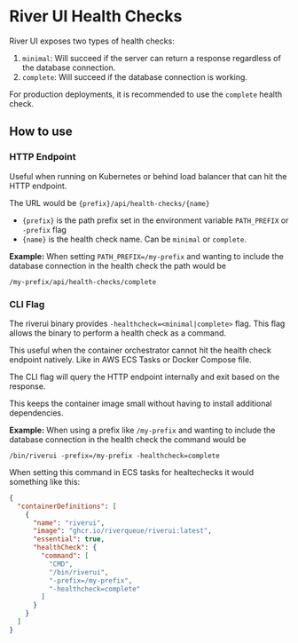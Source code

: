 # River UI Health Checks
River UI exposes two types of health checks:
1. `minimal`: Will succeed if the server can return a response regardless of the database connection.
2. `complete`: Will succeed if the database connection is working.

For production deployments, it is recommended to use the `complete` health check.

## How to use
### HTTP Endpoint
Useful when running on Kubernetes or behind load balancer that can hit the HTTP endpoint.

The URL would be `{prefix}/api/health-checks/{name}`

- `{prefix}` is the path prefix set in the environment variable `PATH_PREFIX` or `-prefix` flag
- `{name}` is the health check name. Can be `minimal` or `complete`.

**Example:** When setting `PATH_PREFIX=/my-prefix` and wanting to include the database connection in the health check the path would be
```text
/my-prefix/api/health-checks/complete
```

### CLI Flag
The riverui binary provides `-healthcheck=<minimal|complete>` flag. This flag allows the binary to perform a health check as a command.

This useful when the container orchestrator cannot hit the health check endpoint natively. Like in AWS ECS Tasks or Docker Compose file.

The CLI flag will query the HTTP endpoint internally and exit based on the response.

This keeps the container image small without having to install additional dependencies.

**Example:** When using a prefix like `/my-prefix` and wanting to include the database connection in the health check the command would be
```text
/bin/riverui -prefix=/my-prefix -healthcheck=complete
```

When setting this command in ECS tasks for healtechecks it would something like this:
```json
{
  "containerDefinitions": [
    {
      "name": "riverui",
      "image": "ghcr.io/riverqueue/riverui:latest",
      "essential": true,
      "healthCheck": {
        "command": [
          "CMD",
          "/bin/riverui",
          "-prefix=/my-prefix",
          "-healthcheck=complete"
        ]
      }
    }
  ]
}
```